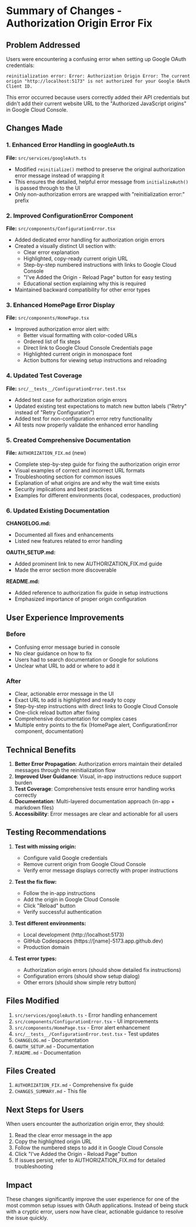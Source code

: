 # Summary of Changes - Authorization Origin Error Fix

## Problem Addressed

Users were encountering a confusing error when setting up Google OAuth credentials:
```
reinitialization error: Error: Authorization Origin Error: The current origin "http://localhost:5173" is not authorized for your Google OAuth Client ID.
```

This error occurred because users correctly added their API credentials but didn't add their current website URL to the "Authorized JavaScript origins" in Google Cloud Console.

## Changes Made

### 1. Enhanced Error Handling in googleAuth.ts
**File:** `src/services/googleAuth.ts`

- Modified `reinitialize()` method to preserve the original authorization error message instead of wrapping it
- This ensures the detailed, helpful error message from `initializeAuth()` is passed through to the UI
- Only non-authorization errors are wrapped with "reinitialization error:" prefix

### 2. Improved ConfigurationError Component
**File:** `src/components/ConfigurationError.tsx`

- Added dedicated error handling for authorization origin errors
- Created a visually distinct UI section with:
  - Clear error explanation
  - Highlighted, copy-ready current origin URL
  - Step-by-step numbered instructions with links to Google Cloud Console
  - "I've Added the Origin - Reload Page" button for easy testing
  - Educational section explaining why this is required
- Maintained backward compatibility for other error types

### 3. Enhanced HomePage Error Display
**File:** `src/components/HomePage.tsx`

- Improved authorization error alert with:
  - Better visual formatting with color-coded URLs
  - Ordered list of fix steps
  - Direct link to Google Cloud Console Credentials page
  - Highlighted current origin in monospace font
  - Action buttons for viewing setup instructions and reloading

### 4. Updated Test Coverage
**File:** `src/__tests__/ConfigurationError.test.tsx`

- Added test case for authorization origin errors
- Updated existing test expectations to match new button labels ("Retry" instead of "Retry Configuration")
- Added test for non-configuration error retry functionality
- All tests now properly validate the enhanced error handling

### 5. Created Comprehensive Documentation
**File:** `AUTHORIZATION_FIX.md` (new)

- Complete step-by-step guide for fixing the authorization origin error
- Visual examples of correct and incorrect URL formats
- Troubleshooting section for common issues
- Explanation of what origins are and why the wait time exists
- Security implications and best practices
- Examples for different environments (local, codespaces, production)

### 6. Updated Existing Documentation

**CHANGELOG.md:**
- Documented all fixes and enhancements
- Listed new features related to error handling

**OAUTH_SETUP.md:**
- Added prominent link to new AUTHORIZATION_FIX.md guide
- Made the error section more discoverable

**README.md:**
- Added reference to authorization fix guide in setup instructions
- Emphasized importance of proper origin configuration

## User Experience Improvements

### Before
- Confusing error message buried in console
- No clear guidance on how to fix
- Users had to search documentation or Google for solutions
- Unclear what URL to add or where to add it

### After
- Clear, actionable error message in the UI
- Exact URL to add is highlighted and ready to copy
- Step-by-step instructions with direct links to Google Cloud Console
- One-click reload button after fixing
- Comprehensive documentation for complex cases
- Multiple entry points to the fix (HomePage alert, ConfigurationError component, documentation)

## Technical Benefits

1. **Better Error Propagation**: Authorization errors maintain their detailed messages through the reinitialization flow
2. **Improved User Guidance**: Visual, in-app instructions reduce support burden
3. **Test Coverage**: Comprehensive tests ensure error handling works correctly
4. **Documentation**: Multi-layered documentation approach (in-app + markdown files)
5. **Accessibility**: Error messages are clear and actionable for all users

## Testing Recommendations

1. **Test with missing origin:**
   - Configure valid Google credentials
   - Remove current origin from Google Cloud Console
   - Verify error message displays correctly with proper instructions

2. **Test the fix flow:**
   - Follow the in-app instructions
   - Add the origin in Google Cloud Console
   - Click "Reload" button
   - Verify successful authentication

3. **Test different environments:**
   - Local development (http://localhost:5173)
   - GitHub Codespaces (https://[name]-5173.app.github.dev)
   - Production domain

4. **Test error types:**
   - Authorization origin errors (should show detailed fix instructions)
   - Configuration errors (should show setup dialog)
   - Other errors (should show simple retry button)

## Files Modified

1. `src/services/googleAuth.ts` - Error handling enhancement
2. `src/components/ConfigurationError.tsx` - UI improvements
3. `src/components/HomePage.tsx` - Error alert enhancement
4. `src/__tests__/ConfigurationError.test.tsx` - Test updates
5. `CHANGELOG.md` - Documentation
6. `OAUTH_SETUP.md` - Documentation
7. `README.md` - Documentation

## Files Created

1. `AUTHORIZATION_FIX.md` - Comprehensive fix guide
2. `CHANGES_SUMMARY.md` - This file

## Next Steps for Users

When users encounter the authorization origin error, they should:

1. Read the clear error message in the app
2. Copy the highlighted origin URL
3. Follow the numbered steps to add it in Google Cloud Console
4. Click "I've Added the Origin - Reload Page" button
5. If issues persist, refer to AUTHORIZATION_FIX.md for detailed troubleshooting

## Impact

These changes significantly improve the user experience for one of the most common setup issues with OAuth applications. Instead of being stuck with a cryptic error, users now have clear, actionable guidance to resolve the issue quickly.
